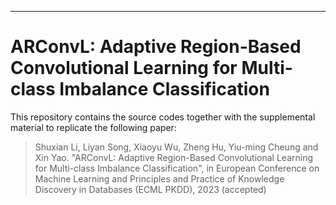 *********************************************************************************************
# ARConvL: Adaptive Region-Based Convolutional Learning for Multi-class Imbalance Classification

This repository contains the source codes together with the supplemental material to replicate the following paper:

> Shuxian Li, Liyan Song, Xiaoyu Wu, Zheng Hu, Yiu-ming Cheung and Xin Yao. "ARConvL: Adaptive Region-Based Convolutional Learning for Multi-class Imbalance Classification", in European Conference on Machine Learning and Principles and Practice of Knowledge Discovery in Databases (ECML PKDD), 2023 (accepted)
